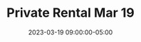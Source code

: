 ---
date: 2023-03-19 09:00:00-05:00
dates: 9:00 am on Mar 19 2023
draft: false
durationMinutes: 240
title: Private Rental Mar 19
---